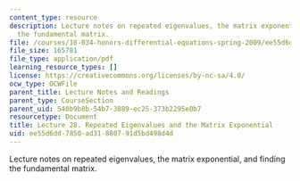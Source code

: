 ```yaml
---
content_type: resource
description: Lecture notes on repeated eigenvalues, the matrix exponential, and finding
  the fundamental matrix.
file: /courses/18-034-honors-differential-equations-spring-2009/ee55d6dd7850ad31880791d5bd498d4d_MIT18_034s09_lec28.pdf
file_size: 165781
file_type: application/pdf
learning_resource_types: []
license: https://creativecommons.org/licenses/by-nc-sa/4.0/
ocw_type: OCWFile
parent_title: Lecture Notes and Readings
parent_type: CourseSection
parent_uid: 540b9b8b-54b7-3889-ec25-373b2295e0b7
resourcetype: Document
title: Lecture 28. Repeated Eigenvalues and the Matrix Exponential
uid: ee55d6dd-7850-ad31-8807-91d5bd498d4d
---
```

Lecture notes on repeated eigenvalues, the matrix exponential, and finding the fundamental matrix.